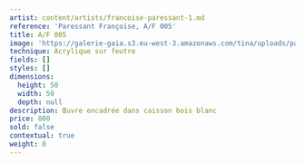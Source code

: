 ```yaml
---
artist: content/artists/francoise-paressant-1.md
reference: 'Paressant Françoise, A/F 005'
title: A/F 005
image: 'https://galerie-gaia.s3.eu-west-3.amazonaws.com/tina/uploads/paressant-francoise/galerie-gaia-francoise-paressant-a-f-50x50-005.jpg'
technique: Acrylique sur feutre
fields: []
styles: []
dimensions:
  height: 50
  width: 50
  depth: null
description: Œuvre encadrée dans caisson bois blanc
price: 800
sold: false
contextual: true
weight: 0
---
```


